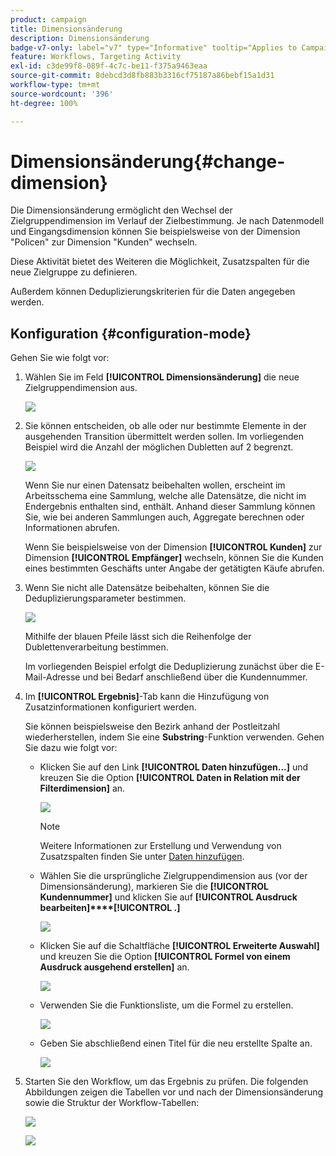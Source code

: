 ```yaml
---
product: campaign
title: Dimensionsänderung
description: Dimensionsänderung
badge-v7-only: label="v7" type="Informative" tooltip="Applies to Campaign Classic v7 only"
feature: Workflows, Targeting Activity
exl-id: c3de99f8-089f-4c7c-be11-f375a9463eaa
source-git-commit: 8debcd3d8fb883b3316cf75187a86bebf15a1d31
workflow-type: tm+mt
source-wordcount: '396'
ht-degree: 100%

---
```


# Dimensionsänderung{#change-dimension}



Die Dimensionsänderung ermöglicht den Wechsel der Zielgruppendimension im Verlauf der Zielbestimmung. Je nach Datenmodell und Eingangsdimension können Sie beispielsweise von der Dimension &quot;Policen&quot; zur Dimension &quot;Kunden&quot; wechseln.

Diese Aktivität bietet des Weiteren die Möglichkeit, Zusatzspalten für die neue Zielgruppe zu definieren.

Außerdem können Deduplizierungskriterien für die Daten angegeben werden.

## Konfiguration {#configuration-mode}

Gehen Sie wie folgt vor:

1. Wählen Sie im Feld **[!UICONTROL Dimensionsänderung]** die neue Zielgruppendimension aus.

   ![](assets/s_user_change_dimension_param1.png)

1. Sie können entscheiden, ob alle oder nur bestimmte Elemente in der ausgehenden Transition übermittelt werden sollen. Im vorliegenden Beispiel wird die Anzahl der möglichen Dubletten auf 2 begrenzt.

   ![](assets/s_user_change_dimension_limit.png)

   Wenn Sie nur einen Datensatz beibehalten wollen, erscheint im Arbeitsschema eine Sammlung, welche alle Datensätze, die nicht im Endergebnis enthalten sind, enthält. Anhand dieser Sammlung können Sie, wie bei anderen Sammlungen auch, Aggregate berechnen oder Informationen abrufen.

   Wenn Sie beispielsweise von der Dimension **[!UICONTROL Kunden]** zur Dimension **[!UICONTROL Empfänger]** wechseln, können Sie die Kunden eines bestimmten Geschäfts unter Angabe der getätigten Käufe abrufen.

1. Wenn Sie nicht alle Datensätze beibehalten, können Sie die Deduplizierungsparameter bestimmen.

   ![](assets/s_user_change_dimension_param2.png)

   Mithilfe der blauen Pfeile lässt sich die Reihenfolge der Dublettenverarbeitung bestimmen.

   Im vorliegenden Beispiel erfolgt die Deduplizierung zunächst über die E-Mail-Adresse und bei Bedarf anschließend über die Kundennummer.

1. Im **[!UICONTROL Ergebnis]**-Tab kann die Hinzufügung von Zusatzinformationen konfiguriert werden.

   Sie können beispielsweise den Bezirk anhand der Postleitzahl wiederherstellen, indem Sie eine **Substring**-Funktion verwenden. Gehen Sie dazu wie folgt vor:

   * Klicken Sie auf den Link **[!UICONTROL Daten hinzufügen...]** und kreuzen Sie die Option **[!UICONTROL Daten in Relation mit der Filterdimension]** an.

      ![](assets/wf_change-dimension_sample_01.png)

      >[!NOTE]
      >
      >Weitere Informationen zur Erstellung und Verwendung von Zusatzspalten finden Sie unter [Daten hinzufügen](query.md#adding-data).

   * Wählen Sie die ursprüngliche Zielgruppendimension aus (vor der Dimensionsänderung), markieren Sie die **[!UICONTROL Kundennummer]** und klicken Sie auf **[!UICONTROL Ausdruck bearbeiten]****[!UICONTROL .]**

      ![](assets/wf_change-dimension_sample_02.png)

   * Klicken Sie auf die Schaltfläche **[!UICONTROL Erweiterte Auswahl]** und kreuzen Sie die Option **[!UICONTROL Formel von einem Ausdruck ausgehend erstellen]** an.

      ![](assets/wf_change-dimension_sample_03.png)

   * Verwenden Sie die Funktionsliste, um die Formel zu erstellen.

      ![](assets/wf_change-dimension_sample_04.png)

   * Geben Sie abschließend einen Titel für die neu erstellte Spalte an.

      ![](assets/wf_change-dimension_sample_05.png)

1. Starten Sie den Workflow, um das Ergebnis zu prüfen. Die folgenden Abbildungen zeigen die Tabellen vor und nach der Dimensionsänderung sowie die Struktur der Workflow-Tabellen:

   ![](assets/wf_change-dimension_sample_06.png)

   ![](assets/wf_change-dimension_sample_07.png)
